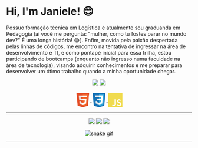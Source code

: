 # Hi, I'm Janiele! 😊

<p> Possuo formação técnica em Logística e atualmente sou graduanda em Pedagogia (aí você me pergunta: "mulher, como tu fostes parar no mundo dev?" É uma longa história! 😂). Enfim, movida pela paixão despertada pelas linhas de códigos, me encontro na tentativa de ingressar na área de desenvolvimento e TI, e como pontapé inicial para essa trilha, estou participando de bootcamps (enquanto não ingresso numa faculdade na área de tecnologia), visando adquirir conhecimentos e me preparar para desenvolver um ótimo trabalho quando a minha oportunidade chegar. </p>

<div align="center">
  <a href="https://github.com/janieledamasceno">
  <img height="150em" src="https://github-readme-stats.vercel.app/api?username=janieledamasceno&show_icons=true&theme=chartreuse-dark&include_all_commits=true&count_private=true"/>
  <img height="150em" src="https://github-readme-stats.vercel.app/api/top-langs/?username=janieledamasceno&layout=compact&langs_count=7&theme=chartreuse-dark"/>
</div>

<div align="center"><br>
  <img align="center" height="40" width="40" src="https://raw.githubusercontent.com/devicons/devicon/master/icons/html5/html5-original.svg">
  <img align="center" height="40" width="40" src="https://raw.githubusercontent.com/devicons/devicon/master/icons/css3/css3-original.svg">
  <img align="center" height="40" width="40" src="https://raw.githubusercontent.com/devicons/devicon/master/icons/javascript/javascript-plain.svg">
</div>
<hr>
<div align="center">
    <a href="https://github.com/janieledamasceno" alt="github" target="_blank"> <img height="35" <img src="https://img.shields.io/badge/GitHub-000000?&style=flat-square&logo=GitHub&logoColor=white"></a>
    <a href="https://www.linkedin.com/in/janiele-damasceno-bispo-40695b192/" target="_blank" style='align:center'><img height="35" src="https://img.shields.io/badge/-LinkedIn-blue?style=flat-square&logo=Linkedin&logoColor=white&link=https://www.linkedin.com/in/janiele-damasceno-bispo-40695b192//)](https://www.linkedin.com/in/janiele-damasceno-bispo-40695b192/)"_blank"></a>
      <a href="mailto:"janieledamasceno97@gmail.com" "alt="gmail" target="_blank"> <img height="35" <img src="https://img.shields.io/badge/-Gmail-FF0000?style=flat-square&labelColor=FF0000&logo=gmail&logoColor=white&link=mailto:"janieledamasceno97@gmail.com"></a>
      
  ![snake gif](https://github.com/janieledamasceno/janieledamasceno/blob/output/github-contribution-grid-snake.svg)
 </div>
 <hr>
